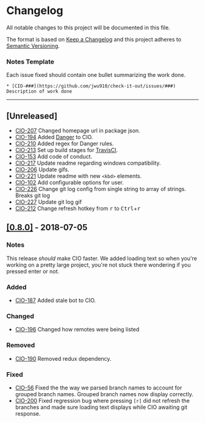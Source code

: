 # Changelog
All notable changes to this project will be documented in this file.

The format is based on [Keep a Changelog](https://keepachangelog.com/en/1.0.0/)
and this project adheres to [Semantic Versioning](https://semver.org/spec/v2.0.0.html).

### Notes Template
Each issue fixed should contain one bullet summarizing the work done.

```
* [CIO-###](https://github.com/jwu910/check-it-out/issues/###) Description of work done
```

<hr />

## [Unreleased]
* [CIO-207](https://github.com/jwu910/check-it-out/issues/207) Changed homepage url in package json.
* [CIO-194](https://github.com/jwu910/check-it-out/issues/194) Added [Danger](https://danger.systems) to CIO.
* [CIO-210](https://github.com/jwu910/check-it-out/issues/210) Added regex for Danger rules.
* [CIO-213](https://github.com/jwu910/check-it-out/issues/213) Set up build stages for [TravisCI](https://travis-ci.org).
* [CIO-153](https://github.com/jwu910/check-it-out/issues/153) Add code of conduct.
* [CIO-217](https://github.com/jwu910/check-it-out/issues/217) Update readme regarding windows compatibility.
* [CIO-206](https://github.com/jwu910/check-it-out/issues/206) Update gifs.
* [CIO-221](https://github.com/jwu910/check-it-out/issues/221) Update readme with new `<kbd>` elements.
* [CIO-102](https://github.com/jwu910/check-it-out/issues/102) Add configurable options for user.
* [CIO-226](https://github.com/jwu910/check-it-out/issues/226) Change git log config from single string to array of strings. Breaks git log
* [CIO-227](https://github.com/jwu910/check-it-out/issues/227) Update git log gif
* [CIO-212](https://github.com/jwu910/check-it-out/issues/212) Change refresh hotkey from <kbd>r</kbd> to <kbd>Ctrl</kbd>+<kbd>r</kbd>


## [[0.8.0]](https://github.com/jwu910/check-it-out/releases/tag/v0.8.0) - 2018-07-05
### Notes
This release *should* make CIO faster. We added loading text so when you're working on a pretty large project, you're not stuck there wondering if you pressed enter or not.

### Added
* [CIO-187](https://github.com/jwu910/check-it-out/issues/187) Added stale bot to CIO.

### Changed
* [CIO-196](https://github.com/jwu910/check-it-out/issues/196) Changed how remotes were being listed

### Removed
* [CIO-190](https://github.com/jwu910/check-it-out/issues/190) Removed redux dependency.

### Fixed
* [CIO-56](https://github.com/jwu910/check-it-out/issues/56) Fixed the the way we parsed branch names to account for grouped branch names. Grouped branch names now display correctly.
* [CIO-200](https://github.com/jwu910/check-it-out/issues/200) Fixed regression bug where pressing `[r]` did not refresh the branches and made sure loading text displays while CIO awaiting git response.

